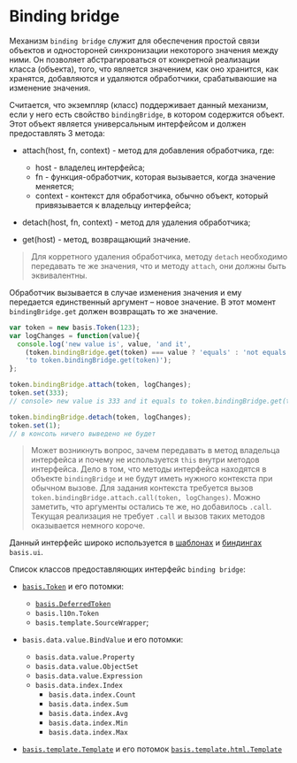 # Binding bridge

Механизм `binding bridge` служит для обеспечения простой связи объектов и одностороней синхронизации некоторого значения между ними. Он позволяет абстрагироваться от конкретной реализации класса (объекта), того, что является значением, как оно хранится, как хранятся, добавляются и удаляются обработчики, срабатываюшие на изменение значения.

Считается, что экземпляр (класс) поддерживает данный механизм, если у него есть свойство `bindingBridge`, в котором содержится объект. Этот объект является универсальным интерфейсом и должен предоставлять 3 метода:

  * attach(host, fn, context) - метод для добавления обработчика, где:
    * host - владелец интерфейса;
    * fn - функция-обработчик, которая вызывается, когда значение меняется;
    * context - контекст для обработчика, обычно объект, который привязывается к владельцу интерфейса;

  * detach(host, fn, context) - метод для удаления обработчика;

  * get(host) - метод, возвращающий значение.

> Для корретного удаления обработчика, методу `detach` необходимо передавать те же значения, что и методу `attach`, они должны быть эквивалентны.

Обработчик вызывается в случае изменения значения и ему передается единственный аргумент – новое значение. В этот момент `bindingBridge.get` должен возвращать то же значение.

```js
var token = new basis.Token(123);
var logChanges = function(value){
  console.log('new value is', value, 'and it',
    (token.bindingBridge.get(token) === value ? 'equals' : 'not equals'),
    'to token.bindingBridge.get(token)');
};

token.bindingBridge.attach(token, logChanges);
token.set(333);
// console> new value is 333 and it equals to token.bindingBridge.get(token)

token.bindingBridge.detach(token, logChanges);
token.set(1);
// в консоль ничего выведено не будет
```

> Может возникнуть вопрос, зачем передавать в метод владельца интерфейса и почему не используется `this` внутри методов интерфейса. Дело в том, что методы интерфейса находятся в объекте `bindingBridge` и не будут иметь нужного контекста при обычном вызове. Для задания контекста требуется вызов `token.bindingBridge.attach.call(token, logChanges)`. Можно заметить, что аргументы остались те же, но добавилось `.call`. Текущая реализация не требует `.call` и вызов таких методов оказывается немного короче.

Данный интерфейс широко используется в [шаблонах](basis.template.md) и [биндингах](basis.ui_bindings.md) `basis.ui`.

Список классов предоставляющих интерфейс `binding bridge`:

  * [`basis.Token`](basis.Token.md) и его потомки:
      * [`basis.DeferredToken`](basis.Token.md)
      * `basis.l10n.Token`
      * `basis.template.SourceWrapper`;

  * `basis.data.value.BindValue` и его потомки:
      * `basis.data.value.Property`
      * `basis.data.value.ObjectSet`
      * `basis.data.value.Expression`
      * `basis.data.index.Index`
          * `basis.data.index.Count`
          * `basis.data.index.Sum`
          * `basis.data.index.Avg`
          * `basis.data.index.Min`
          * `basis.data.index.Max`

  * [`basis.template.Template`](basis.template.md) и его потомок [`basis.template.html.Template`](basis.template.md)
